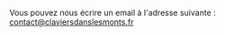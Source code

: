Vous pouvez nous écrire un email à l'adresse suivante :
[contact@claviersdanslesmonts.fr](mailto:contact@claviersdanslesmonts.fr)

